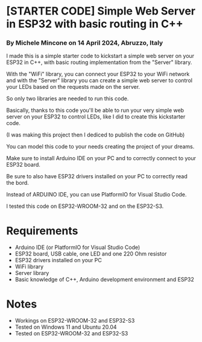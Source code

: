 # [STARTER CODE] Simple Web Server in ESP32 with basic routing in C++
### By Michele Mincone on 14 April 2024, Abruzzo, Italy

I made this is a simple starter code to kickstart a simple web server on your ESP32 in C++, with basic routing implementation from the "Server" library.

With the "WiFi" library, you can connect your ESP32 to your WiFi network and with the "Server" library you can create a simple web server to control your LEDs based on the requests made on the server.

So only two libraries are needed to run this code.

Basically, thanks to this code you'll be able to run your very simple web server on your
ESP32 to control LEDs, like I did to create this kickstarter code.

(I was making this project then I dediced to publish the code on GitHub)

You can model this code to your needs creating the project of your dreams.

Make sure to install Arduino IDE on your PC and to correctly connect to your ESP32 board.

Be sure to also have ESP32 drivers installed on your PC to correctly read the bord.

Instead of ARDUINO IDE, you can use PlatformIO for Visual Studio Code.

I tested this code on ESP32-WROOM-32 and on the ESP32-S3.

# Requirements
- Arduino IDE (or PlatformIO for Visual Studio Code)
- ESP32 board, USB cable, one LED and one 220 Ohm resistor
- ESP32 drivers installed on your PC
- WiFi library
- Server library
- Basic knowledge of C++, Arduino development environment and ESP32

# Notes
- Workings on ESP32-WROOM-32 and ESP32-S3
- Tested on Windows 11 and Ubuntu 20.04
- Tested on ESP32-WROOM-32 and ESP32-S3
